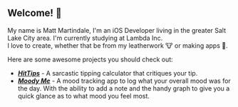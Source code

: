 ## Welcome! 👋
My name is Matt Martindale, I'm an iOS Developer living in the greater Salt Lake City area. I'm currently studying at Lambda Inc.  
I love to create, whether that be from my leatherwork 🐮 or making apps 📱.

Here are some awesome projects you should check out:
- ***[HitTips](https://github.com/matt-martindale/HitTips)*** \- A sarcastic tipping calculator that critiques your tip.
- ***[Moody Me](https://github.com/matt-martindale/Mood-Tracker)*** \- A mood tracking app to log what your overall mood was for the day. With the ability to add a note and the handy graph to give you a quick glance as to what mood you feel most.
